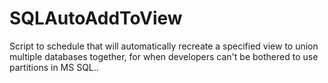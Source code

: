 # SQLAutoAddToView
Script to schedule that will automatically recreate a specified view to union multiple databases together, for when developers can't be bothered to use partitions in MS SQL..
